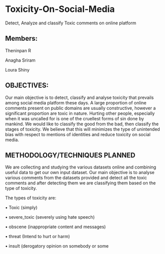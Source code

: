 # Toxicity-On-Social-Media
Detect, Analyze and classify Toxic comments on online platform 

## Members:
Theninpan R

Anagha Sriram

Loura Shiny

## OBJECTIVES:
Our main objective is to detect, classify and analyse toxicity that prevails among social media platform these days. A large proportion of online comments present on public domains are usually constructive, however a significant proportion are toxic in nature. Hurting other people, especially when it was uncalled for is one of the cruellest forms of sin done by mankind. We would like to classify the good from the bad, then classify the stages of toxicity. We believe that this will minimizes the type of unintended bias with respect to mentions of identities and reduce toxicity on social media.

## METHODOLOGY/TECHNIQUES PLANNED 
We are collecting and studying the various datasets online and combining useful data to get our own input dataset. Our main objective is to analyse various comments from the datasets provided and detect all the toxic comments and after detecting them we are classifying them based on the type of toxicity. 

The types of toxicity are:

• Toxic (simply)

• severe_toxic (severely using hate speech)

• obscene (inappropriate content and messages)

• threat (Intend to hurt or harm) 

• insult (derogatory opinion on somebody or some
